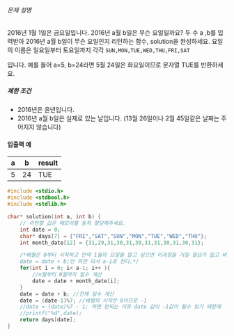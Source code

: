 ###### 문제 설명

2016년 1월 1일은 금요일입니다. 2016년 a월 b일은 무슨 요일일까요? 두 수 a ,b를 입력받아 2016년 a월 b일이 무슨 요일인지 리턴하는 함수, solution을 완성하세요. 요일의 이름은 일요일부터 토요일까지 각각 `SUN,MON,TUE,WED,THU,FRI,SAT`

입니다. 예를 들어 a=5, b=24라면 5월 24일은 화요일이므로 문자열 TUE를 반환하세요.

##### 제한 조건

- 2016년은 윤년입니다.
- 2016년 a월 b일은 실제로 있는 날입니다. (13월 26일이나 2월 45일같은 날짜는 주어지지 않습니다)

#### 입출력 예

| a    | b    | result |
| ---- | ---- | ------ |
| 5    | 24   | TUE    |

```c
#include <stdio.h>
#include <stdbool.h>
#include <stdlib.h>

char* solution(int a, int b) {
    // 리턴할 값은 메모리를 동적 할당해주세요.
    int date = 0;
    char* days[7] = {"FRI","SAT","SUN","MON","TUE","WED","THU"};
    int month_date[12] = {31,29,31,30,31,30,31,31,30,31,30,31};

    /*배열은 0부터 시작하고 만약 1월의 요일을 알고 싶으면 이과정을 거칠 필요가 없고 바로
    date = date + b;만 하면 되서 a-1로 한다.*/
    for(int i = 0; i< a-1; i++ ){
        //n월부터 N월까지 일수 계산
        date = date + month_date[i];
    }
    date = date + b; //전체 일수 계산
    date = (date-1)%7; //배열의 시작은 0이므로 -1
    //date = (date)%7 - 1; 하면 안되는 이유 date 값이 -1값이 될수 있기 때문에
    //printf("%d",date);
    return days[date];
}

```